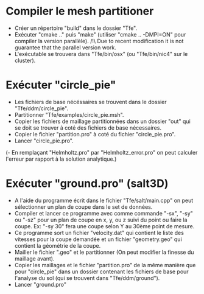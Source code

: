 # Compiler le mesh partitioner

- Créer un répertoire "build" dans le dossier "Tfe".
- Exécuter "cmake .." puis "make" (utiliser "cmake .. -DMPI=ON" pour compiler la version parallèle). /!\ Due to recent modification it is not guarantee that the parallel version work.
- L'exécutable se trouvera dans "Tfe/bin/osx" (ou "Tfe/bin/nic4" sur le cluster).

# Exécuter "circle_pie"

- Les fichiers de base nécéssaires se trouvent dans le dossier "Tfe/ddm/circle_pie".
- Partitionner "Tfe/examples/circle_pie.msh".
- Copier les fichiers de maillage partitionnées dans un dossier "out" qui se doit se trouver à coté des fichiers de base nécessaires.
- Copier le fichier "partition.pro" à coté du fichier "circle_pie.pro".
- Lancer "circle_pie.pro".

(- En remplaçant "Helmholtz.pro" par "Helmholtz_error.pro" on peut calculer l'erreur par rapport à la solution analytique.)

# Exécuter "ground.pro" (salt3D)

- A l'aide du programme écrit dans le fichier "Tfe/salt/main.cpp" on peut sélectionner un plan de coupe dans le set de données.
- Compiler et lancer ce programme avec comme commande "-sx", "-sy" ou "-sz" pour un plan de coupe en x, y, ou z suivi du point ou faire la coupe. Ex: "-sy 30" fera une coupe selon Y au 30ème point de mesure.
- Ce programme sort un fichier "velocity.dat" qui contient le liste des vitesses pour la coupe demandée et un fichier "geometry.geo" qui contient la géométrie de la coupe.
- Mailler le fichier ".geo" et le partitionner (On peut modifier la finesse du maillage avant).
- Copier les maillages et le fichier "partition.pro" de la même manière que pour "circle_pie" dans un dossier contenant les fichiers de base pour l'analyse du sol (qui se trouvent dans "Tfe/ddm/ground").
- Lancer "ground.pro"
